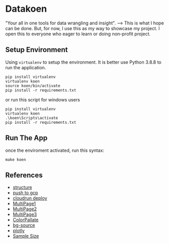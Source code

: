 # Datakoen
"Your all in one tools for data wrangling and insight". --> This is what I hope can be done. But, for now, I use this as my way to showcase my project.
I open this to everyone who eager to learn or doing non-profit project.

## Setup Environment

Using `virtualenv` to setup the environment. 
It is better use Python 3.8.8 to run the application.

```
pip install virtualenv
virtualenv koen
source koen/bin/activate
pip install -r requirements.txt
```

or run this script for windows users

```
pip install virtualenv
virtualenv koen
.\koen\Scripts\activate
pip install -r requirements.txt
```


## Run The App

once the enviroment activated, run this syntax:
```
make koen
```

## References

* [structure](https://levelup.gitconnected.com/8-simple-steps-to-build-your-first-streamlit-app-91fe7b3bef9e)
* [push to gcp](https://cloud.google.com/build/docs/build-push-docker-image)
* [cloudrun deploy](https://medium.com/@faizififita1/how-to-deploy-your-streamlit-web-app-to-google-cloud-run-ba776487c5fe)
* [MultiPage1](https://towardsdatascience.com/3-ways-to-create-a-multi-page-streamlit-app-1825b5b07c0f)
* [MultiPage2](https://www.geeksforgeeks.org/creating-multipage-applications-using-streamlit/)
* [MultiPage3](https://docs.streamlit.io/library/get-started/multipage-apps/create-a-multipage-app)
* [ColorPallate](https://colorhunt.co/palette/4e4e6a1f6cb070a3c4e7e8f5)
* [bg-source](https://www.freepik.com/free-vector/white-abstract-wallpaper_12151163.htm#query=simple%20background&position=45&from_view=keyword&track=ais)
* [plotly](https://towardsdatascience.com/visualizing-polars-dataframes-using-plotly-express-8da4357d2ee0)
* [Sample Size](https://www.ncbi.nlm.nih.gov/pmc/articles/PMC7745163/)